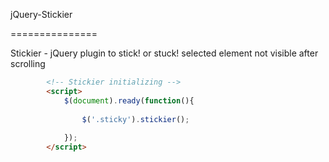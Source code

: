 jQuery-Stickier

===============


Stickier - jQuery plugin to stick! or stuck! selected element not visible after scrolling

```html
		<!-- Stickier initializing -->
		<script>
			$(document).ready(function(){
				
				$('.sticky').stickier();
  
			});
		</script>
```